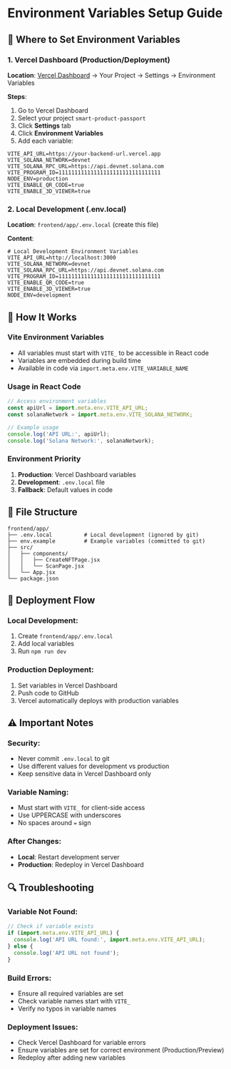 # Environment Variables Setup Guide

## 🎯 Where to Set Environment Variables

### 1. **Vercel Dashboard (Production/Deployment)**
**Location**: [Vercel Dashboard](https://vercel.com/dashboard) → Your Project → Settings → Environment Variables

**Steps**:
1. Go to Vercel Dashboard
2. Select your project `smart-product-passport`
3. Click **Settings** tab
4. Click **Environment Variables**
5. Add each variable:

```
VITE_API_URL=https://your-backend-url.vercel.app
VITE_SOLANA_NETWORK=devnet
VITE_SOLANA_RPC_URL=https://api.devnet.solana.com
VITE_PROGRAM_ID=11111111111111111111111111111111
NODE_ENV=production
VITE_ENABLE_QR_CODE=true
VITE_ENABLE_3D_VIEWER=true
```

### 2. **Local Development (.env.local)**
**Location**: `frontend/app/.env.local` (create this file)

**Content**:
```env
# Local Development Environment Variables
VITE_API_URL=http://localhost:3000
VITE_SOLANA_NETWORK=devnet
VITE_SOLANA_RPC_URL=https://api.devnet.solana.com
VITE_PROGRAM_ID=11111111111111111111111111111111
VITE_ENABLE_QR_CODE=true
VITE_ENABLE_3D_VIEWER=true
NODE_ENV=development
```

## 🔧 How It Works

### **Vite Environment Variables**
- All variables must start with `VITE_` to be accessible in React code
- Variables are embedded during build time
- Available in code via `import.meta.env.VITE_VARIABLE_NAME`

### **Usage in React Code**
```javascript
// Access environment variables
const apiUrl = import.meta.env.VITE_API_URL;
const solanaNetwork = import.meta.env.VITE_SOLANA_NETWORK;

// Example usage
console.log('API URL:', apiUrl);
console.log('Solana Network:', solanaNetwork);
```

### **Environment Priority**
1. **Production**: Vercel Dashboard variables
2. **Development**: `.env.local` file
3. **Fallback**: Default values in code

## 📁 File Structure
```
frontend/app/
├── .env.local          # Local development (ignored by git)
├── env.example         # Example variables (committed to git)
├── src/
│   ├── components/
│   │   ├── CreateNFTPage.jsx
│   │   └── ScanPage.jsx
│   └── App.jsx
└── package.json
```

## 🚀 Deployment Flow

### **Local Development**:
1. Create `frontend/app/.env.local`
2. Add local variables
3. Run `npm run dev`

### **Production Deployment**:
1. Set variables in Vercel Dashboard
2. Push code to GitHub
3. Vercel automatically deploys with production variables

## ⚠️ Important Notes

### **Security**:
- Never commit `.env.local` to git
- Use different values for development vs production
- Keep sensitive data in Vercel Dashboard only

### **Variable Naming**:
- Must start with `VITE_` for client-side access
- Use UPPERCASE with underscores
- No spaces around `=` sign

### **After Changes**:
- **Local**: Restart development server
- **Production**: Redeploy in Vercel Dashboard

## 🔍 Troubleshooting

### **Variable Not Found**:
```javascript
// Check if variable exists
if (import.meta.env.VITE_API_URL) {
  console.log('API URL found:', import.meta.env.VITE_API_URL);
} else {
  console.log('API URL not found');
}
```

### **Build Errors**:
- Ensure all required variables are set
- Check variable names start with `VITE_`
- Verify no typos in variable names

### **Deployment Issues**:
- Check Vercel Dashboard for variable errors
- Ensure variables are set for correct environment (Production/Preview)
- Redeploy after adding new variables 
